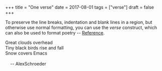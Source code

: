 +++
title = "One verse"
date = 2017-08-01
tags = ["verse"]
draft = false
+++

To preserve the line breaks, indentation and blank lines in a region,
but otherwise use normal formatting, you can use the _verse_
construct, which can also be used to format poetry -- [Reference](https://orgmode.org/manual/Paragraphs.html).

<p class="verse">
Great clouds overhead<br />
Tiny black birds rise and fall<br />
Snow covers Emacs<br />
<br />
&nbsp;&nbsp;&nbsp;&nbsp;-- AlexSchroeder<br />
</p>
